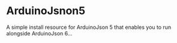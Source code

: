 # ArduinoJsnon5
A simple install resource for ArduinoJson 5 that enables you to run alongside ArduinoJson 6... 
